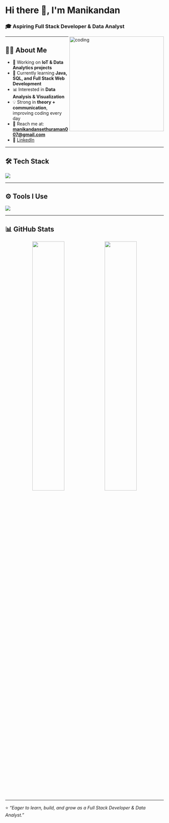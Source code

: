 # Hi there 👋, I'm Manikandan  
### 🎓 Aspiring Full Stack Developer & Data Analyst  

<img align="right" alt="coding" width="300" src="https://cdn.dribbble.com/users/1162077/screenshots/3848914/programmer.gif">

---

## 👨‍💻 About Me  
- 🔭 Working on **IoT & Data Analytics projects**  
- 🌱 Currently learning **Java, SQL, and Full Stack Web Development**  
- 📊 Interested in **Data Analysis & Visualization**  
- 💡 Strong in **theory + communication**, improving coding every day  
- 📧 Reach me at: **manikandansethuraman007@gmail.com**  
- 💼 [LinkedIn](https://www.linkedin.com/in/s-manikandan-180b85276)  

---

## 🛠️ Tech Stack  

<p align="left">
  <img src="https://skillicons.dev/icons?i=python,java,javascript,html,css,mysql,flask,git,github" />
</p>

---

## ⚙️ Tools I Use  

<p align="left">
  <img src="https://skillicons.dev/icons?i=vscode,pycharm,anaconda,postman,figma" />
</p>

---

## 📊 GitHub Stats  

<p align="center">
  <img src="https://github-readme-stats.vercel.app/api?username=Manikandan0714&show_icons=true&theme=radical" width="45%"/>
  <img src="https://github-readme-streak-stats.herokuapp.com/?user=Manikandan0714&theme=radical" width="45%"/>
</p>

---

⭐️ *“Eager to learn, build, and grow as a Full Stack Developer & Data Analyst.”*
